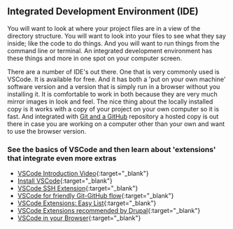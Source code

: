 ## Integrated Development Environment (IDE)

You will want to look at where your project files are in a view of the directory structure.  You will want to look into your files to see what they say inside; like the code to do things.  And you will want to run things from the command line or terminal.  An integrated development environment has these things and more in one spot on your computer screen.  

There are a number of IDE's out there.   One that is very commonly used is VSCode.  It is available for free.  And it has both a 'put on your own machine' software version and a version that is simply run in a browser without you installing it.  It is comfortable to work in both because they are very much mirror images in look and feel.  The nice thing about the locally installed copy is it works with a copy of your project on your own computer so it is fast.  And integrated with [Git and a GitHub](/gitbasics.md) repository a hosted copy is out there in case you are working on a computer other than your own and want to use the browser version.

### See the basics of VSCode and then learn about 'extensions' that integrate even more extras

- [VSCode Introduction Video](https://www.youtube.com/watch?v=B-s71n0dHUk){:target="_blank"}
- [Install VSCode](https://code.visualstudio.com/){:target="_blank"}
- [VSCode SSH Extension](https://marketplace.visualstudio.com/items?itemName=ms-vscode-remote.remote-ssh){:target="_blank"}
- [VSCode for friendly Git-GitHub flow](https://www.youtube.com/watch?v=Fk12ELJ9Bww){:target="_blank"}
- [VSCode Extensions: Easy List](https://marketplace.visualstudio.com/){:target="_blank"}
- [VSCode Extensions recommended by Drupal](https://www.drupal.org/docs/develop/development-tools/editors-and-ides/configuring-visual-studio-code){:target="_blank"}
- [VSCode in your Browser](https://vscode.dev/){:target="_blank"}
